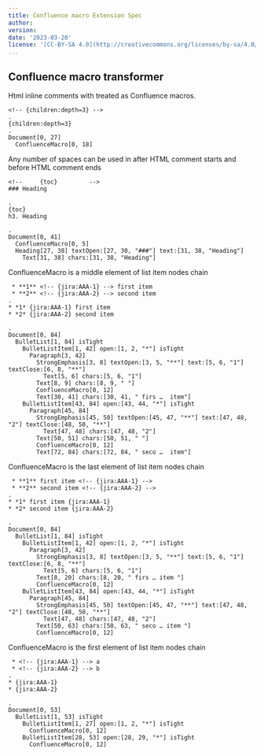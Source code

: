 ```yaml
---
title: Confluence macro Extension Spec
author:
version:
date: '2023-03-20'
license: '[CC-BY-SA 4.0](http://creativecommons.org/licenses/by-sa/4.0/)'
...
```



## Confluence macro transformer

Html inline comments with <!-- { } --> treated as Confluence macros.

```````````````````````````````` example Confluence macro transformer: 1
<!-- {children:depth=3} -->
.
{children:depth=3}
.
Document[0, 27]
  ConfluenceMacro[0, 18]
````````````````````````````````


Any number of spaces can be used in after HTML comment starts and before HTML comment ends

```````````````````````````````` example Confluence macro transformer: 2
<!--     {toc}         -->
### Heading 

.
{toc}
h3. Heading

.
Document[0, 41]
  ConfluenceMacro[0, 5]
  Heading[27, 38] textOpen:[27, 30, "###"] text:[31, 38, "Heading"]
    Text[31, 38] chars:[31, 38, "Heading"]
````````````````````````````````


ConfluenceMacro is a middle element of list item nodes chain

```````````````````````````````` example Confluence macro transformer: 3
 * **1** <!-- {jira:AAA-1} --> first item
 * **2** <!-- {jira:AAA-2} --> second item
.
* *1* {jira:AAA-1} first item
* *2* {jira:AAA-2} second item

.
Document[0, 84]
  BulletList[1, 84] isTight
    BulletListItem[1, 42] open:[1, 2, "*"] isTight
      Paragraph[3, 42]
        StrongEmphasis[3, 8] textOpen:[3, 5, "**"] text:[5, 6, "1"] textClose:[6, 8, "**"]
          Text[5, 6] chars:[5, 6, "1"]
        Text[8, 9] chars:[8, 9, " "]
        ConfluenceMacro[0, 12]
        Text[30, 41] chars:[30, 41, " firs …  item"]
    BulletListItem[43, 84] open:[43, 44, "*"] isTight
      Paragraph[45, 84]
        StrongEmphasis[45, 50] textOpen:[45, 47, "**"] text:[47, 48, "2"] textClose:[48, 50, "**"]
          Text[47, 48] chars:[47, 48, "2"]
        Text[50, 51] chars:[50, 51, " "]
        ConfluenceMacro[0, 12]
        Text[72, 84] chars:[72, 84, " seco …  item"]
````````````````````````````````


ConfluenceMacro is the last element of list item nodes chain

```````````````````````````````` example Confluence macro transformer: 4
 * **1** first item <!-- {jira:AAA-1} -->
 * **2** second item <!-- {jira:AAA-2} -->
.
* *1* first item {jira:AAA-1}
* *2* second item {jira:AAA-2}

.
Document[0, 84]
  BulletList[1, 84] isTight
    BulletListItem[1, 42] open:[1, 2, "*"] isTight
      Paragraph[3, 42]
        StrongEmphasis[3, 8] textOpen:[3, 5, "**"] text:[5, 6, "1"] textClose:[6, 8, "**"]
          Text[5, 6] chars:[5, 6, "1"]
        Text[8, 20] chars:[8, 20, " firs … item "]
        ConfluenceMacro[0, 12]
    BulletListItem[43, 84] open:[43, 44, "*"] isTight
      Paragraph[45, 84]
        StrongEmphasis[45, 50] textOpen:[45, 47, "**"] text:[47, 48, "2"] textClose:[48, 50, "**"]
          Text[47, 48] chars:[47, 48, "2"]
        Text[50, 63] chars:[50, 63, " seco … item "]
        ConfluenceMacro[0, 12]
````````````````````````````````

ConfluenceMacro is the first element of list item nodes chain

```````````````````````````````` example Confluence macro transformer: 5
 * <!-- {jira:AAA-1} --> a
 * <!-- {jira:AAA-2} --> b
.
* {jira:AAA-1}
* {jira:AAA-2}

.
Document[0, 53]
  BulletList[1, 53] isTight
    BulletListItem[1, 27] open:[1, 2, "*"] isTight
      ConfluenceMacro[0, 12]
    BulletListItem[28, 53] open:[28, 29, "*"] isTight
      ConfluenceMacro[0, 12]
````````````````````````````````